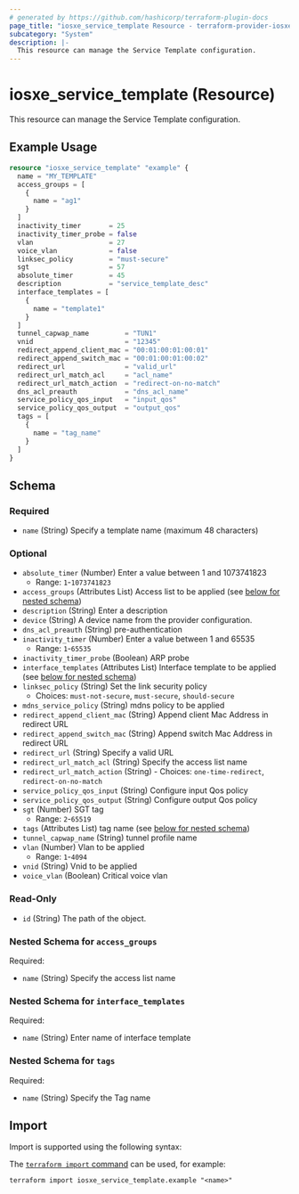 ```yaml
---
# generated by https://github.com/hashicorp/terraform-plugin-docs
page_title: "iosxe_service_template Resource - terraform-provider-iosxe"
subcategory: "System"
description: |-
  This resource can manage the Service Template configuration.
---
```


# iosxe_service_template (Resource)

This resource can manage the Service Template configuration.

## Example Usage

```terraform
resource "iosxe_service_template" "example" {
  name = "MY_TEMPLATE"
  access_groups = [
    {
      name = "ag1"
    }
  ]
  inactivity_timer       = 25
  inactivity_timer_probe = false
  vlan                   = 27
  voice_vlan             = false
  linksec_policy         = "must-secure"
  sgt                    = 57
  absolute_timer         = 45
  description            = "service_template_desc"
  interface_templates = [
    {
      name = "template1"
    }
  ]
  tunnel_capwap_name         = "TUN1"
  vnid                       = "12345"
  redirect_append_client_mac = "00:01:00:01:00:01"
  redirect_append_switch_mac = "00:01:00:01:00:02"
  redirect_url               = "valid_url"
  redirect_url_match_acl     = "acl_name"
  redirect_url_match_action  = "redirect-on-no-match"
  dns_acl_preauth            = "dns_acl_name"
  service_policy_qos_input   = "input_qos"
  service_policy_qos_output  = "output_qos"
  tags = [
    {
      name = "tag_name"
    }
  ]
}
```

<!-- schema generated by tfplugindocs -->
## Schema

### Required

- `name` (String) Specify a template name (maximum 48 characters)

### Optional

- `absolute_timer` (Number) Enter a value between 1 and 1073741823
  - Range: `1`-`1073741823`
- `access_groups` (Attributes List) Access list to be applied (see [below for nested schema](#nestedatt--access_groups))
- `description` (String) Enter a description
- `device` (String) A device name from the provider configuration.
- `dns_acl_preauth` (String) pre-authentication
- `inactivity_timer` (Number) Enter a value between 1 and 65535
  - Range: `1`-`65535`
- `inactivity_timer_probe` (Boolean) ARP probe
- `interface_templates` (Attributes List) Interface template to be applied (see [below for nested schema](#nestedatt--interface_templates))
- `linksec_policy` (String) Set the link security policy
  - Choices: `must-not-secure`, `must-secure`, `should-secure`
- `mdns_service_policy` (String) mdns policy to be applied
- `redirect_append_client_mac` (String) Append client Mac Address in redirect URL
- `redirect_append_switch_mac` (String) Append switch Mac Address in redirect URL
- `redirect_url` (String) Specify a valid URL
- `redirect_url_match_acl` (String) Specify the access list name
- `redirect_url_match_action` (String) - Choices: `one-time-redirect`, `redirect-on-no-match`
- `service_policy_qos_input` (String) Configure input Qos policy
- `service_policy_qos_output` (String) Configure output Qos policy
- `sgt` (Number) SGT tag
  - Range: `2`-`65519`
- `tags` (Attributes List) tag name (see [below for nested schema](#nestedatt--tags))
- `tunnel_capwap_name` (String) tunnel profile name
- `vlan` (Number) Vlan to be applied
  - Range: `1`-`4094`
- `vnid` (String) Vnid to be applied
- `voice_vlan` (Boolean) Critical voice vlan

### Read-Only

- `id` (String) The path of the object.

<a id="nestedatt--access_groups"></a>
### Nested Schema for `access_groups`

Required:

- `name` (String) Specify the access list name


<a id="nestedatt--interface_templates"></a>
### Nested Schema for `interface_templates`

Required:

- `name` (String) Enter name of interface template


<a id="nestedatt--tags"></a>
### Nested Schema for `tags`

Required:

- `name` (String) Specify the Tag name

## Import

Import is supported using the following syntax:

The [`terraform import` command](https://developer.hashicorp.com/terraform/cli/commands/import) can be used, for example:

```shell
terraform import iosxe_service_template.example "<name>"
```
